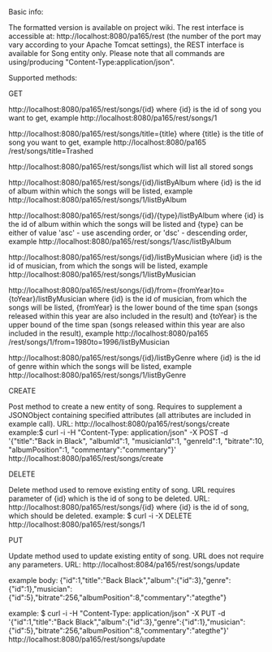 Basic info:

The formatted version is available on project wiki.
The rest interface is accessible at​: http://localhost:8080/pa165​/rest (the number of the port may vary according to your Apache Tomcat settings), the REST interface is available for Song entity only. Please note that all commands are using/producing "Content-Type:application/json".

Supported methods:

GET

http://localhost:8080/pa165​/rest/songs/{id} where {id} is the id of song you want to get, example http://localhost:8080/pa165​/rest/songs/1

http://localhost:8080/pa165​/rest/songs/title={title} where {title} is the title of song you want to get, example http://localhost:8080/pa165​/rest/songs/title=Trashed

http://localhost:8080/pa165​/rest/songs/list which will list all stored songs

http://localhost:8080/pa165​/rest/songs/{id}/listByAlbum where {id} is the id of album within which the songs will be listed, example http://localhost:8080/pa165​/rest/songs/1/listByAlbum

http://localhost:8080/pa165​/rest/songs/{id}/{type}/listByAlbum where {id} is the id of album within which the songs will be listed and {type} can be either of value 'asc' - use ascending order, or 'dsc' - descending order, example http://localhost:8080/pa165​/rest/songs/1/asc/listByAlbum

http://localhost:8080/pa165​/rest/songs/{id}/listByMusician where {id} is the id of musician, from which the songs will be listed, example http://localhost:8080/pa165​/rest/songs/1/listByMusician

http://localhost:8080/pa165​/rest/songs/{id}/from={fromYear}to={toYear}/listByMusician where {id} is the id of musician, from which the songs will be listed, {fromYear} is the lower bound of the time span (songs released within this year are also included in the result) and {toYear} is the upper bound of the time span (songs released within this year are also included in the result), example http://localhost:8080/pa165​/rest/songs/1/from=1980to=1996/listByMusician

http://localhost:8080/pa165​/rest/songs/{id}/listByGenre where {id} is the id of genre within which the songs will be listed, example http://localhost:8080/pa165​/rest/songs/1/listByGenre

CREATE

Post method to create a new entity of song. Requires to supplement a JSONObject containing specified attributes (all attributes are included in example call).
URL: http://localhost:8080/pa165​/rest/songs/create
example:$ curl -i -H "Content-Type: application/json" -X POST -d '{"title":"Back in Black", "albumId":1, "musicianId":1, "genreId":1, "bitrate":10, "albumPosition":1, "commentary":"commentary"}' http://localhost:8080/pa165/rest/songs/create

DELETE

Delete method used to remove existing entity of song. URL requires parameter of {id} which is the id of song to be deleted.
URL: http://localhost:8080/pa165​/rest/songs/{id} where {id} is the id of song, which should be deleted.
example: $ curl -i -X DELETE http://localhost:8080/pa165/rest/songs/1

PUT

Update method used to update existing entity of song. URL does not require any parameters.
URL: http://localhost:8084/pa165/rest/songs/update

example body: {"id":1,"title":"Back Black","album":{"id":3},"genre":{"id":1},"musician":{"id":5},"bitrate":256,"albumPosition":8,"commentary":"ategthe"}

example: $ curl -i -H "Content-Type: application/json" -X PUT -d '{"id":1,"title":"Back Black","album":{"id":3},"genre":{"id":1},"musician":{"id":5},"bitrate":256,"albumPosition":8,"commentary":"ategthe"}' http://localhost:8080/pa165/rest/songs/update
